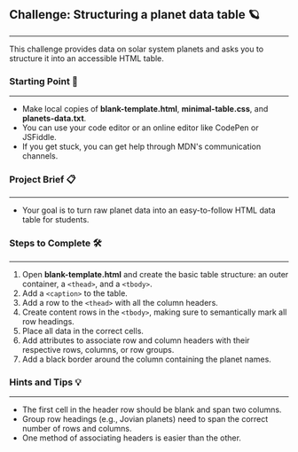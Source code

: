 ## Challenge: Structuring a planet data table 🪐
---
This challenge provides data on solar system planets and asks you to structure it into an accessible HTML table.

### Starting Point 🚀
---
* Make local copies of **blank-template.html**, **minimal-table.css**, and **planets-data.txt**.
* You can use your code editor or an online editor like CodePen or JSFiddle.
* If you get stuck, you can get help through MDN's communication channels.

### Project Brief 📋
---
* Your goal is to turn raw planet data into an easy-to-follow HTML data table for students.

### Steps to Complete 🛠️
---
1.  Open **blank-template.html** and create the basic table structure: an outer container, a `<thead>`, and a `<tbody>`.
2.  Add a `<caption>` to the table.
3.  Add a row to the `<thead>` with all the column headers.
4.  Create content rows in the `<tbody>`, making sure to semantically mark all row headings.
5.  Place all data in the correct cells.
6.  Add attributes to associate row and column headers with their respective rows, columns, or row groups.
7.  Add a black border around the column containing the planet names.

### Hints and Tips 💡
---
* The first cell in the header row should be blank and span two columns.
* Group row headings (e.g., Jovian planets) need to span the correct number of rows and columns.
* One method of associating headers is easier than the other.